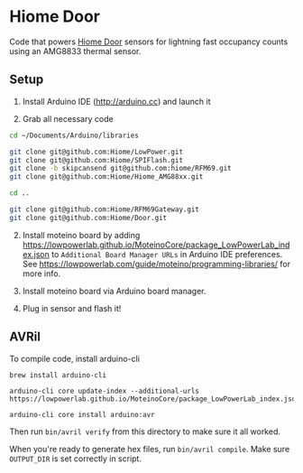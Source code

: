 # Hiome Door

Code that powers [Hiome Door](https://www.hiome.com) sensors for lightning fast occupancy counts using an AMG8833 thermal sensor.

## Setup

1. Install Arduino IDE (http://arduino.cc) and launch it

2. Grab all necessary code

```bash
cd ~/Documents/Arduino/libraries

git clone git@github.com:Hiome/LowPower.git
git clone git@github.com:Hiome/SPIFlash.git
git clone -b skipcansend git@github.com:hiome/RFM69.git
git clone git@github.com:Hiome/Hiome_AMG88xx.git

cd ..

git clone git@github.com:Hiome/RFM69Gateway.git
git clone git@github.com:Hiome/Door.git
```

2. Install moteino board by adding https://lowpowerlab.github.io/MoteinoCore/package_LowPowerLab_index.json to `Additional Board Manager URLs` in Arduino IDE preferences. See https://lowpowerlab.com/guide/moteino/programming-libraries/ for more info.

3. Install moteino board via Arduino board manager.

4. Plug in sensor and flash it!


## AVRil

To compile code, install arduino-cli

```
brew install arduino-cli

arduino-cli core update-index --additional-urls https://lowpowerlab.github.io/MoteinoCore/package_LowPowerLab_index.json

arduino-cli core install arduino:avr
```

Then run `bin/avril verify` from this directory to make sure it all worked.

When you're ready to generate hex files, run `bin/avril compile`. Make sure `OUTPUT_DIR` is set correctly in script.
